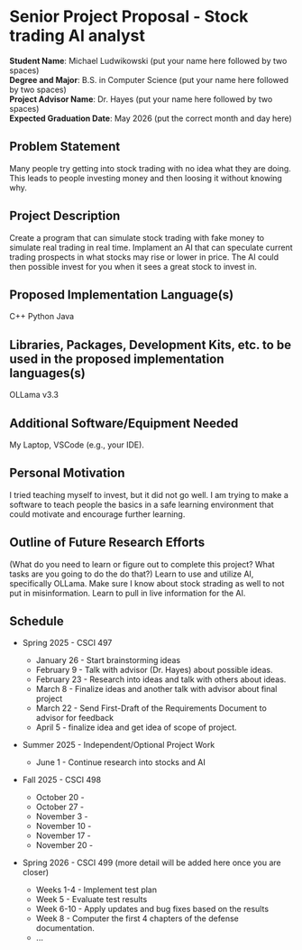 Senior Project Proposal - Stock trading AI analyst
===================================================

**Student Name**: Michael Ludwikowski (put your name here followed by two spaces)  
**Degree and Major**: B.S. in Computer Science (put your name here followed by two spaces)  
**Project Advisor Name**: Dr. Hayes (put your name here followed by two spaces)  
**Expected Graduation Date**: May 2026 (put the correct month and day here)


Problem Statement
-----------------

Many people try getting into stock trading with no idea what they are doing. This leads to people investing money and then loosing it without knowing why.


Project Description
-------------------

Create a program that can simulate stock trading with fake money to simulate real trading in real time. Implament an AI that can speculate current trading
prospects in what stocks may rise or lower in price. The AI could then possible invest for you when it sees a great stock to invest in.


Proposed Implementation Language(s) 
-----------------------------------

C++
Python
Java

Libraries, Packages, Development Kits, etc. to be used in the proposed implementation languages(s)
--------------------------------------------------------------------------------------------------

OLLama v3.3

Additional Software/Equipment Needed
------------------------------------

My Laptop, VSCode (e.g., your IDE).

Personal Motivation
-------------------

I tried teaching myself to invest, but it did not go well. I am trying to make a software to teach people the basics in a safe learning environment that could
motivate and encourage further learning.

Outline of Future Research Efforts
----------------------------------

(What do you need to learn or figure out to complete this project? What tasks are you going to do the do that?)
Learn to use and utilize AI, specifically OLLama. Make sure I know about stock strading as well to not put in misinformation.
Learn to pull in live information for the AI.

Schedule
--------

*   Spring 2025 - CSCI 497
    -   January 26 - Start brainstorming ideas    
    -   February 9 - Talk with advisor (Dr. Hayes) about possible ideas.
    -   February 23 - Research into ideas and talk with others about ideas.
    -   March 8 - Finalize ideas and another talk with advisor about final project
    -   March 22 - Send First-Draft of the Requirements Document to advisor for feedback
    -   April 5 - finalize idea and get idea of scope of project.

*   Summer 2025 - Independent/Optional Project Work
    -   June 1 - Continue research into stocks and AI

*   Fall 2025 - CSCI 498
    -   October 20 - 
    -   October 27 - 
    -   November 3 - 
    -   November 10 - 
    -   November 17 - 
    -   November 20 - 

*   Spring 2026 - CSCI 499 (more detail will be added here once you are closer)
    -   Weeks 1-4 - Implement test plan
    -   Week 5 - Evaluate test results
    -   Week 6-10 - Apply updates and bug fixes based on the results
    -   Week 8 - Computer the first 4 chapters of the defense documentation.
    -   ...


